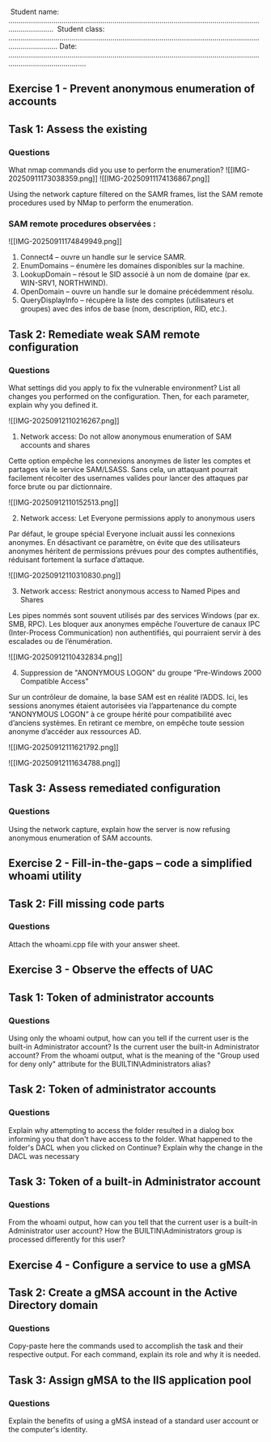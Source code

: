 ‍ Student name: ……………………………………………………………………………………………………………………………....
️ Student class: ……………………………………………………………………………………………………………………………......
 Date: ……………………………………………………………………………………………………………………………....................

## Exercise 1 - Prevent anonymous enumeration of accounts
## Task 1: Assess the existing
### Questions
What nmap commands did you use to perform the enumeration?
![[IMG-20250911173038359.png]]
![[IMG-20250911174136867.png]]

Using the network capture filtered on the SAMR frames, list the SAM remote procedures used by NMap to perform the enumeration.

### SAM remote procedures observées :

![[IMG-20250911174849949.png]]


1. Connect4 – ouvre un handle sur le service SAMR.
2. EnumDomains – énumère les domaines disponibles sur la machine.
3. LookupDomain – résout le SID associé à un nom de domaine (par ex. WIN-SRV1, NORTHWIND).
4. OpenDomain – ouvre un handle sur le domaine précédemment résolu.
5.  QueryDisplayInfo – récupère la liste des comptes (utilisateurs et groupes) avec des infos de base (nom, description, RID, etc.).

## Task 2: Remediate weak SAM remote configuration
### Questions
What settings did you apply to fix the vulnerable environment? List all changes you performed on the configuration. Then, for each parameter, explain why you defined it.

![[IMG-20250912110216267.png]]

1. Network access: Do not allow anonymous enumeration of SAM accounts and shares

Cette option empêche les connexions anonymes de lister les comptes et partages via le service SAM/LSASS. Sans cela, un attaquant pourrait facilement récolter des usernames valides pour lancer des attaques par force brute ou par dictionnaire.

![[IMG-20250912110152513.png]]



2. Network access: Let Everyone permissions apply to anonymous users

Par défaut, le groupe spécial Everyone incluait aussi les connexions anonymes. En désactivant ce paramètre, on évite que des utilisateurs anonymes héritent de permissions prévues pour des comptes authentifiés, réduisant fortement la surface d’attaque.

![[IMG-20250912110310830.png]]



3. Network access: Restrict anonymous access to Named Pipes and Shares

Les pipes nommés sont souvent utilisés par des services Windows (par ex. SMB, RPC). Les bloquer aux anonymes empêche l’ouverture de canaux IPC (Inter-Process Communication) non authentifiés, qui pourraient servir à des escalades ou de l’énumération.

![[IMG-20250912110432834.png]]



4. Suppression de "ANONYMOUS LOGON" du groupe “Pre-Windows 2000 Compatible Access”

Sur un contrôleur de domaine, la base SAM est en réalité l’ADDS. Ici, les sessions anonymes étaient autorisées via l’appartenance du compte “ANONYMOUS LOGON” à ce groupe hérité pour compatibilité avec d’anciens systèmes. En retirant ce membre, on empêche toute session anonyme d’accéder aux ressources AD.

![[IMG-20250912111621792.png]]

![[IMG-20250912111634788.png]]



## Task 3: Assess remediated configuration
### Questions
Using the network capture, explain how the server is now refusing anonymous enumeration of SAM accounts.
## Exercise 2 - Fill-in-the-gaps – code a simplified whoami utility
## Task 2: Fill missing code parts
### Questions
Attach the whoami.cpp file with your answer sheet.

## Exercise 3 - Observe the effects of UAC
## Task 1: Token of administrator accounts
### Questions
Using only the whoami output, how can you tell if the current user is the built-in Administrator account?
Is the current user the built-in Administrator account?
From the whoami output, what is the meaning of the "Group used for deny only" attribute for the BUILTIN\Administrators alias?

## Task 2: Token of administrator accounts
### Questions
Explain why attempting to access the folder resulted in a dialog box informing you that don't have access to the folder.
What happened to the folder's DACL when you clicked on Continue?
Explain why the change in the DACL was necessary

## Task 3: Token of a built-in Administrator account
### Questions
From the whoami output, how can you tell that the current user is a built-in Administrator user account?
How the BUILTIN\Administrators group is processed differently for this user?
## Exercise 4 - Configure a service to use a gMSA
## Task 2: Create a gMSA account in the Active Directory domain
### Questions
Copy-paste here the commands used to accomplish the task and their respective output. For each command, explain its role and why it is needed.

## Task 3: Assign gMSA to the IIS application pool
### Questions
Explain the benefits of using a gMSA instead of a standard user account or the computer's identity.




